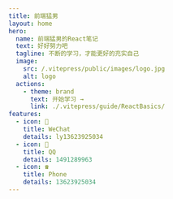 ```yaml
---
title: 前端猛男
layout: home
hero:
  name: 前端猛男的React笔记  
  text: 好好努力吧
  tagline: 不断的学习，才能更好的充实自己
  image:
    src: /.vitepress/public/images/logo.jpg
    alt: logo
  actions:
    - theme: brand
      text: 开始学习 →
      link: ./.vitepress/guide/ReactBasics/
features:
  - icon: 📌
    title: WeChat
    details: ly13623925034  
  - icon: 🐧
    title: QQ
    details: 1491289963
  - icon: ☎️
    title: Phone
    details: 13623925034  
---
```

